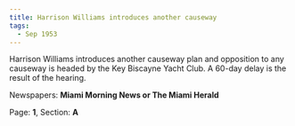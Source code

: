 ```yaml
---  
title: Harrison Williams introduces another causeway  
tags:  
  - Sep 1953  
---  
```

  
Harrison Williams introduces another causeway plan and opposition to any causeway is headed by the Key Biscayne Yacht Club. A 60-day delay is the result of the hearing.  
  
Newspapers: **Miami Morning News or The Miami Herald**  
  
Page: **1**, Section: **A** 
